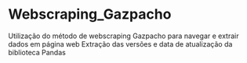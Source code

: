 # Webscraping_Gazpacho
Utilização do método de webscraping Gazpacho para navegar e extrair dados em página web
Extração das versões e data de atualização da biblioteca Pandas
